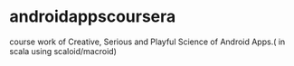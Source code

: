 androidappscoursera
===================

course work of Creative, Serious and Playful Science of Android Apps.( in scala using scaloid/macroid)
